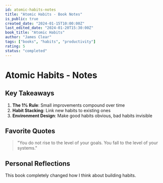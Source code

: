 ```yaml
---
id: atomic-habits-notes
title: "Atomic Habits - Book Notes"
is_public: true
created_date: "2024-01-15T10:00:00Z"
last_edited_date: "2024-01-20T15:30:00Z"
book_title: "Atomic Habits"
author: "James Clear"
tags: ["books", "habits", "productivity"]
rating: 5
status: "completed"
---
```


# Atomic Habits - Notes

## Key Takeaways

1. **The 1% Rule**: Small improvements compound over time
2. **Habit Stacking**: Link new habits to existing ones
3. **Environment Design**: Make good habits obvious, bad habits invisible

## Favorite Quotes

> "You do not rise to the level of your goals. You fall to the level of your systems."

## Personal Reflections

This book completely changed how I think about building habits.
